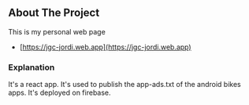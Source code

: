 ## About The Project

This is my personal web page

- [https://jgc-jordi.web.app](https://jgc-jordi.web.app)

### Explanation

It's a react app.
It's used to publish the app-ads.txt of the android bikes apps.
It's deployed on firebase.

